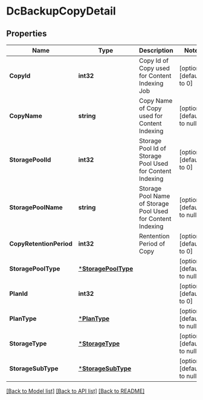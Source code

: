 # DcBackupCopyDetail

## Properties
Name | Type | Description | Notes
------------ | ------------- | ------------- | -------------
**CopyId** | **int32** | Copy Id of Copy used for Content Indexing Job | [optional] [default to 0]
**CopyName** | **string** | Copy Name of Copy used for Content Indexing | [optional] [default to null]
**StoragePoolId** | **int32** | Storage Pool Id of Storage Pool Used for Content Indexing | [optional] [default to 0]
**StoragePoolName** | **string** | Storage Pool Name of Storage Pool Used for Content Indexing | [optional] [default to null]
**CopyRetentionPeriod** | **int32** | Rentention Period of Copy | [optional] [default to 0]
**StoragePoolType** | [***StoragePoolType**](StoragePoolType.md) |  | [optional] [default to null]
**PlanId** | **int32** |  | [optional] [default to 0]
**PlanType** | [***PlanType**](PlanType.md) |  | [optional] [default to null]
**StorageType** | [***StorageType**](StorageType.md) |  | [optional] [default to null]
**StorageSubType** | [***StorageSubType**](StorageSubType.md) |  | [optional] [default to null]

[[Back to Model list]](../README.md#documentation-for-models) [[Back to API list]](../README.md#documentation-for-api-endpoints) [[Back to README]](../README.md)


